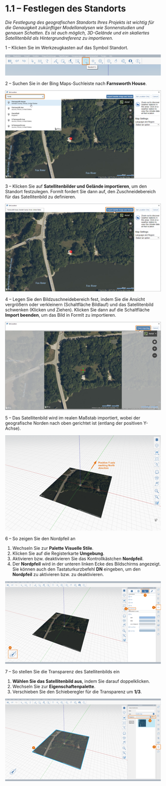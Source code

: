 # 1.1 – Festlegen des Standorts

_Die Festlegung des geografischen Standorts Ihres Projekts ist wichtig für die Genauigkeit zukünftiger Modellanalysen wie Sonnenstudien und genauen Schatten. Es ist auch möglich, 3D-Gelände und ein skaliertes Satellitenbild als Hintergrundreferenz zu importieren._

1 – Klicken Sie im Werkzeugkasten auf das Symbol Standort.

![](<../../.gitbook/assets/0 (2).png>)

2 – Suchen Sie in der Bing Maps-Suchleiste nach **Farnsworth House**.

![](<../../.gitbook/assets/1 (20).png>)

3 – Klicken Sie auf **Satellitenbilder und Gelände importieren**, um den Standort festzulegen. FormIt fordert Sie dann auf, den Zuschneidebereich für das Satellitenbild zu definieren.

![](<../../.gitbook/assets/2 (13).png>)

4 – Legen Sie den Bildzuschneidebereich fest, indem Sie die Ansicht vergrößern oder verkleinern (Schaltfläche Bildlauf) und das Satellitenbild schwenken (Klicken und Ziehen). Klicken Sie dann auf die Schaltfläche **Import beenden**, um das Bild in FormIt zu importieren.

![](<../../.gitbook/assets/3 (2).png>)

5 – Das Satellitenbild wird im realen Maßstab importiert, wobei der geografische Norden nach oben gerichtet ist (entlang der positiven Y-Achse).

![](<../../.gitbook/assets/4 (14).png>)

6 – So zeigen Sie den Nordpfeil an

1. Wechseln Sie zur **Palette Visuelle Stile**.
2. Klicken Sie auf die Registerkarte **Umgebung**.
3. Aktivieren bzw. deaktivieren Sie das Kontrollkästchen **Nordpfeil**.
4. Der **Nordpfeil** wird in der unteren linken Ecke des Bildschirms angezeigt. Sie können auch den Tastaturkurzbefehl **DN** eingeben, um den **Nordpfeil** zu aktivieren bzw. zu deaktivieren.

![](<../../.gitbook/assets/5 (13).png>)

7 – So stellen Sie die Transparenz des Satellitenbilds ein

1. **Wählen Sie das Satellitenbild aus**, indem Sie darauf doppelklicken.
2. Wechseln Sie zur **Eigenschaftenpalette**.
3. Verschieben Sie den Schieberegler für die Transparenz um **1/3**.

![](<../../.gitbook/assets/6 (2).png>)
